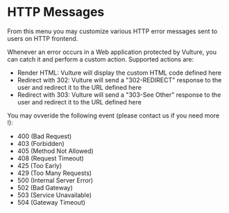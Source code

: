 # HTTP Messages

From this menu you may customize various HTTP error messages sent to users on HTTP frontend.

Whenever an error occurs in a Web application protected by Vulture, you can catch it and perform a custom action.
Supported actions are:
* Render HTML: Vulture will display the custom HTML code defined here
* Redirect with 302: Vulture will send a "302-REDIRECT" response to the user and redirect it to the URL defined here
* Redirect with 303: Vulture will send a "303-See Other" response to the user and redirect it to the URL defined here

You may ovveride the following event (please contact us if you need more !):
* 400 (Bad Request)
* 403 (Forbidden)
* 405 (Method Not Allowed)
* 408 (Request Timeout)
* 425 (Too Early)
* 429 (Too Many Requests)
* 500 (Internal Server Error)
* 502 (Bad Gateway)
* 503 (Service Unavailable)
* 504 (Gateway Timeout)
